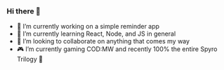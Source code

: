 ### Hi there 👋

- 🔭 I’m currently working on a simple reminder app
- 🌱 I’m currently learning React, Node, and JS in general
- 👯 I’m looking to collaborate on anything that comes my way
- 🎮 I’m currently gaming COD:MW and recently 100% the entire Spyro Trilogy 🐉